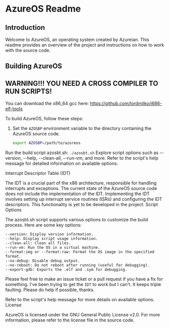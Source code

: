 # AzureOS Readme

## Introduction

Welcome to AzureOS, an operating system created by Azureian. This readme provides an overview of the project and instructions on how to work with the source code.

## Building AzureOS

## WARNING!!! YOU NEED A CROSS COMPILER TO RUN SCRIPTS!
You can download the x86_64 gcc here:
https://github.com/lordmilko/i686-elf-tools

To build AzureOS, follow these steps:

1. Set the `AZOSBP` environment variable to the directory containing the AzureOS source code.

   ```bash
   export AZOSBP=/path/to/azureos
   ```
   
Run the build script azosbt.sh:
```./azosbt.sh```
Explore script options such as --version, --help, --clean-all, --run-vm, and more. Refer to the script's help message for detailed information on available options.

Interrupt Descriptor Table (IDT)

The IDT is a crucial part of the x86 architecture, responsible for handling interrupts and exceptions. The current state of the AzureOS source code does not include the implementation of the IDT. Implementing the IDT involves setting up interrupt service routines (ISRs) and configuring the IDT descriptors. This functionality is yet to be developed in the project.
Script Options

The azosbt.sh script supports various options to customize the build process. Here are some key options:

    --version: Display version information.
    --help: Display script usage information.
    --clean-all: Clean all files.
    --run-vm: Run the OS in a virtual machine.
    --format:img or --format:raw: Format the OS image in the specified format.
    --no-debug: Disable debug output.
    --no-reboot: Do not reboot after running (useful for debugging).
    --export-gdb: Exports the .elf and .sym for debugging.

Please feel free to make an issue ticket or a pull request if you have a fix for something.
I've been trying to get the `IDT` to work but I can't. It keeps triple faulting.
Please do help if possible, thanks.

Refer to the script's help message for more details on available options.
License

AzureOS is licensed under the GNU General Public License v2.0. For more information, please refer to the license file in the source code.